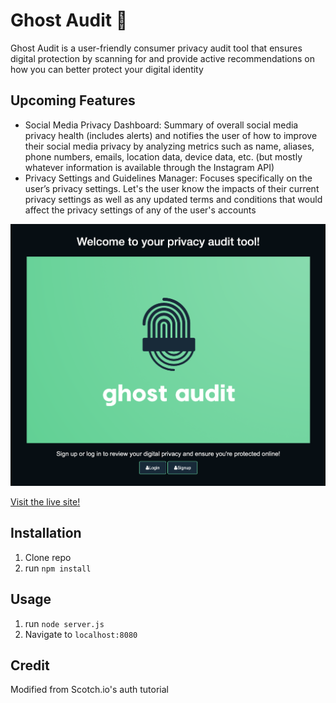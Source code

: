 # Ghost Audit 👻

Ghost Audit is a user-friendly consumer privacy audit tool that ensures digital protection by scanning for and provide active recommendations on how you can better protect your digital identity

## Upcoming Features

- Social Media Privacy Dashboard: Summary of overall social media privacy health (includes alerts) and notifies the user of how to improve their social media privacy by analyzing metrics such as name, aliases, phone numbers, emails, location data, device data, etc. (but mostly whatever information is available through the Instagram API)
- Privacy Settings and Guidelines Manager: Focuses specifically on the user’s privacy settings. Let's the user know the impacts of their current privacy settings as well as any updated terms and conditions that would affect the privacy settings of any of the user's accounts

<img src="/public/img/GA-Cover.png">

<a href="https://web-production-ba4364.up.railway.app">Visit the live site!</a>

## Installation

1. Clone repo
2. run `npm install`

## Usage

1. run `node server.js`
2. Navigate to `localhost:8080`

## Credit

Modified from Scotch.io's auth tutorial
